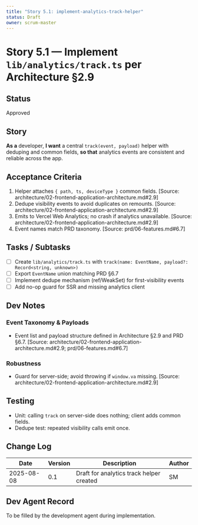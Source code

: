 ```yaml
---
title: "Story 5.1: implement-analytics-track-helper"
status: Draft
owner: scrum-master
---
```


# Story 5.1 — Implement `lib/analytics/track.ts` per Architecture §2.9

## Status
Approved

## Story
**As a** developer,
**I want** a central `track(event, payload)` helper with deduping and common fields,
**so that** analytics events are consistent and reliable across the app.

## Acceptance Criteria
1. Helper attaches `{ path, ts, deviceType }` common fields. [Source: architecture/02-frontend-application-architecture.md#2.9]
2. Dedupe visibility events to avoid duplicates on remounts. [Source: architecture/02-frontend-application-architecture.md#2.9]
3. Emits to Vercel Web Analytics; no crash if analytics unavailable. [Source: architecture/02-frontend-application-architecture.md#2.9]
4. Event names match PRD taxonomy. [Source: prd/06-features.md#6.7]

## Tasks / Subtasks
- [ ] Create `lib/analytics/track.ts` with `track(name: EventName, payload?: Record<string, unknown>)`
- [ ] Export `EventName` union matching PRD §6.7
- [ ] Implement dedupe mechanism (ref/WeakSet) for first-visibility events
- [ ] Add no-op guard for SSR and missing analytics client

## Dev Notes

### Event Taxonomy & Payloads
- Event list and payload structure defined in Architecture §2.9 and PRD §6.7. [Source: architecture/02-frontend-application-architecture.md#2.9; prd/06-features.md#6.7]

### Robustness
- Guard for server-side; avoid throwing if `window.va` missing. [Source: architecture/02-frontend-application-architecture.md#2.9]

## Testing
- Unit: calling `track` on server-side does nothing; client adds common fields.
- Dedupe test: repeated visibility calls emit once.

## Change Log
| Date       | Version | Description                              | Author |
|------------|---------|------------------------------------------|--------|
| 2025-08-08 | 0.1     | Draft for analytics track helper created | SM     |

## Dev Agent Record
To be filled by the development agent during implementation.


